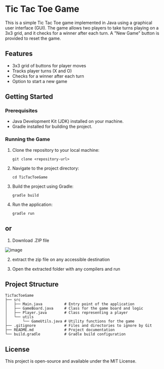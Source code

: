 # Tic Tac Toe Game

This is a simple Tic Tac Toe game implemented in Java using a graphical user interface (GUI). The game allows two players to take turns playing on a 3x3 grid, and it checks for a winner after each turn. A "New Game" button is provided to reset the game.

## Features

- 3x3 grid of buttons for player moves
- Tracks player turns (X and O)
- Checks for a winner after each turn
- Option to start a new game

## Getting Started

### Prerequisites

- Java Development Kit (JDK) installed on your machine.
- Gradle installed for building the project.

### Running the Game

1. Clone the repository to your local machine:
   ```
   git clone <repository-url>
   ```

2. Navigate to the project directory:
   ```
   cd TicTacToeGame
   ```

3. Build the project using Gradle:
   ```
   gradle build
   ```

4. Run the application:
   ```
   gradle run
   ```
## or

1. Download .ZIP file

![image](https://github.com/user-attachments/assets/d4a01464-e06f-4dcf-bae9-a787412a1d0d)

2. extract the zip file on any accessible destination

3. Open the extracted folder with any compilers and run

## Project Structure

```
TicTacToeGame
├── src
│   ├── Main.java          # Entry point of the application
│   ├── GameBoard.java     # Class for the game board and logic
│   ├── Player.java        # Class representing a player
│   └── utils
│       └── GameUtils.java # Utility functions for the game
├── .gitignore             # Files and directories to ignore by Git
├── README.md              # Project documentation
└── build.gradle           # Gradle build configuration
```

## License

This project is open-source and available under the MIT License.
